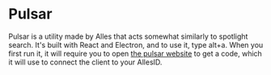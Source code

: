 # Pulsar
Pulsar is a utility made by Alles that acts somewhat similarly to spotlight search. It's built with React and Electron, and to use it, type alt+a. When you first run it, it will require you to open [the pulsar website](https://pulsar.alles.cx) to get a code, which it will use to connect the client to your AllesID.